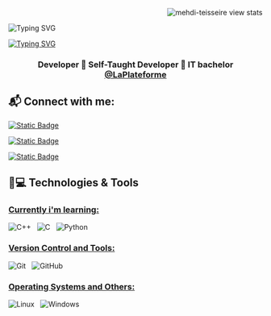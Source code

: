 <p align="right"> <img src="https://komarev.com/ghpvc/?username=mehdi-teisseire&label=Profile%20views&base=1230&abbreviated=true&color=252da1&style=for-the-badge" alt="mehdi-teisseire view stats" /> 

</p><img src="https://readme-typing-svg.herokuapp.com?font=Fira+Code&weight=600&size=30&duration=3000&pause=5000&color=&center=true&vCenter=true&width=1000&lines=Welcome+to+my+Github" alt="Typing SVG" /></a>


<a href="https://git.io/typing-svg"><img src="https://readme-typing-svg.herokuapp.com?font=Fira+Code&weight=400&size=25&duration=3000&pause=5000&color=32A8BBFF&center=true&vCenter=true&width=1000&lines=I'm+Mehdi,+a+passionate+software+and+backend+developer+from+France." alt="Typing SVG" /></a>
  

  <h3 align="center"> Developer 🔹 Self-Taught Developer 🔹 IT bachelor <a href="https://laplateforme.io/">@LaPlateforme</a>  </h3>
  
## 📬 Connect with me:

<a href>![Static Badge](https://img.shields.io/badge/Portfolio-967bb6?style=flat&logo=data%3Aimage%2Fpng%3Bbase64%2CiVBORw0KGgoAAAANSUhEUgAAADIAAAAyCAYAAAAeP4ixAAAACXBIWXMAAAsTAAALEwEAmpwYAAABrUlEQVR4nO3Zv6tPYRwH8A9xUbKQkA1lwUCJVZEyGGSzUP4ABjLJxK4MBiWjSTZJBgM2g2yipPxaCLeu%2B9KTr9yue85x3fs953lO57Wez%2FB5f7%2Bd87xPJ2IwGAzq4D6eYlOUzB8vsTV6ECR5i51RIn%2F7hP3RgyDJFxyMkqg2iWPRgyDJFE5FCTSbxtnoQZDfLkfOzM9VLI0eBEluYXnkxv%2B5g1XRgyDJA6yJXFiYVDbXRQ%2BCJM%2BxuQ9B8mjOFk9qzrv6EKTb5mzxddOcjcdk683Z%2BEy12pyN13RrzVk7LvQlyPuSgnzFKzzGXdzAFZzB7pyDpJv5MLZg9dgXbbLAf%2BFc5EKzHzXX3mBF5EDzwXYcT2pmTkYOVPuOo6OZEzVzL7J4jze3zzgwY2Zi1G6rHMkxyEfsnWPuYk2Qh91sP8OshdKvvqNibj2%2B1YTZF10yj7c83KwJcru9rau%2FWKWn0sZ%2FmN3TcEBui1LgUU2Ya1EKv86VKuke2hAlwDK8rglzKUqB8zVBPqRzJ0qAtaPaXnXST0QpcH1WgGc4jZVREmzHO9zDISzpeqfBIKr9BC6bE85p69PcAAAAAElFTkSuQmCC&logoColor=%23ffffff)</a>

<a href="https://www.linkedin.com/in/mehdi-teisseire-a3aa0b334/">![Static Badge](https://img.shields.io/badge/Mehdi_Teisseire-0A66C2?style=flat&logo=linkedin&logoColor=%23ffffff)</a>

<a href="https://mail.google.com/mail/?view=cm&fs=1&to=mehdi.teisseire@laplateforme.io">![Static Badge](https://img.shields.io/badge/Mehdi_Teisseire-EA4335?style=flat&logo=gmail&logoColor=%23ffffff)</a>


## 🚀💻 Technologies & Tools

### <u> Currently i'm learning: </u>

![C++](https://img.shields.io/badge/c++-%2300599C.svg?style=for-the-badge&logo=c%2B%2B&logoColor=white)
&nbsp;
![C](https://img.shields.io/badge/c-%2300599C.svg?style=for-the-badge&logo=c&logoColor=white)
&nbsp;
![Python](https://img.shields.io/badge/python-3670A0?style=for-the-badge&logo=python&logoColor=ffdd54)
</span>
&nbsp;

### <u> Version Control and Tools: </u>

![Git](https://img.shields.io/badge/git-%23F05033.svg?style=for-the-badge&logo=git&logoColor=white)
&nbsp;
![GitHub](https://img.shields.io/badge/github-%23121011.svg?style=for-the-badge&logo=github&logoColor=white)
&nbsp;

### <u> Operating Systems and Others: </u>

![Linux](https://img.shields.io/badge/Linux-FCC624?style=for-the-badge&logo=linux&logoColor=black)
&nbsp;
![Windows](https://img.shields.io/badge/Windows-0078D6?style=for-the-badge&logo=windows&logoColor=white)
&nbsp;






<!---
mehdi-teisseire/mehdi-teisseire is a ✨ special ✨ repository because its `README.md` (this file) appears on your GitHub profile.
You can click the Preview link to take a look at your changes.
--->
